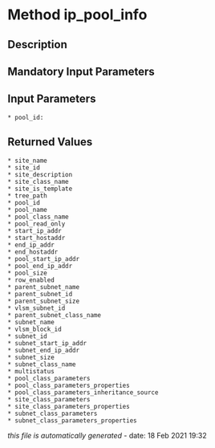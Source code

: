 # Method ip_pool_info

## Description
	

## Mandatory Input Parameters

## Input Parameters
	* pool_id:

## Returned Values
	* site_name
	* site_id
	* site_description
	* site_class_name
	* site_is_template
	* tree_path
	* pool_id
	* pool_name
	* pool_class_name
	* pool_read_only
	* start_ip_addr
	* start_hostaddr
	* end_ip_addr
	* end_hostaddr
	* pool_start_ip_addr
	* pool_end_ip_addr
	* pool_size
	* row_enabled
	* parent_subnet_name
	* parent_subnet_id
	* parent_subnet_size
	* vlsm_subnet_id
	* parent_subnet_class_name
	* subnet_name
	* vlsm_block_id
	* subnet_id
	* subnet_start_ip_addr
	* subnet_end_ip_addr
	* subnet_size
	* subnet_class_name
	* multistatus
	* pool_class_parameters
	* pool_class_parameters_properties
	* pool_class_parameters_inheritance_source
	* site_class_parameters
	* site_class_parameters_properties
	* subnet_class_parameters
	* subnet_class_parameters_properties


*this file is automatically generated* - date: 18 Feb 2021 19:32